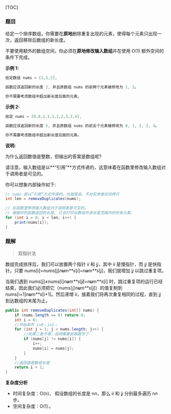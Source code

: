 [TOC]

### 题目

给定一个排序数组，你需要在**原地**删除重复出现的元素，使得每个元素只出现一次，返回移除后数组的新长度。

不要使用额外的数组空间，你必须在**原地修改输入数组**并在使用 O(1) 额外空间的条件下完成。

**示例 1:**

```java
给定数组 nums = [1,1,2], 

函数应该返回新的长度 2, 并且原数组 nums 的前两个元素被修改为 1, 2。 

你不需要考虑数组中超出新长度后面的元素。
```

**示例 2:**

```java
给定 nums = [0,0,1,1,1,2,2,3,3,4],

函数应该返回新的长度 5, 并且原数组 nums 的前五个元素被修改为 0, 1, 2, 3, 4。

你不需要考虑数组中超出新长度后面的元素。
```

**说明:**

为什么返回数值是整数，但输出的答案是数组呢?

请注意，输入数组是以**“引用”**方式传递的，这意味着在函数里修改输入数组对于调用者是可见的。

你可以想象内部操作如下:

```java
// nums 是以“引用”方式传递的。也就是说，不对实参做任何拷贝
int len = removeDuplicates(nums);

// 在函数里修改输入数组对于调用者是可见的。
// 根据你的函数返回的长度, 它会打印出数组中该长度范围内的所有元素。
for (int i = 0; i < len; i++) {
    print(nums[i]);
}
```

### 题解

> 双指针法

数组完成排序后，我们可以放置两个指针 i*i* 和 j*j*，其中 i*i* 是慢指针，而 j*j* 是快指针。只要 nums[i]=nums[j]*n**u**m**s*[*i*]=*n**u**m**s*[*j*]，我们就增加 j*j* 以跳过重复项。

当我们遇到 nums[j]≠nums[i]*n**u**m**s*[*j*]̸=*n**u**m**s*[*i*] 时，跳过重复项的运行已经结束，因此我们必须把它（nums[j]*n**u**m**s*[*j*]）的值复制到 nums[i+1]*n**u**m**s*[*i*+1]。然后递增 i*i*，接着我们将再次重复相同的过程，直到 j*j* 到达数组的末尾为止。

```java
public int removeDuplicates(int[] nums) {
    if (nums.length == 0) return 0;
    int i = 0;
    //开始条件 i=0；j=1；
    for (int j = 1; j < nums.length; j++) {
        //如果二者不等，说明需要前移数字了
        if (nums[j] != nums[i]) {
            i++;
            nums[i] = nums[j];
        }
    }
    //返回值是数组长度
    return i + 1;
}
```

**复杂度分析**

- 时间复杂度：O(n)， 假设数组的长度是 n*n*，那么 i*i* 和 j*j* 分别最多遍历 n*n* 步。
- 空间复杂度：O(1）。